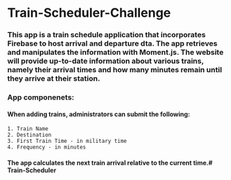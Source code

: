 # Train-Scheduler-Challenge

### This app is a train schedule application that incorporates Firebase to host arrival and departure dta.  The app retrieves and manipulates the information with Moment.js.  The website will provide up-to-date information about various trains, namely their arrival times and how many minutes remain until they arrive at their station.

### App componenets:

#### When adding trains, administrators can submit the following:

	1. Train Name
	2. Destination
	3. First Train Time - in military time
	4. Frequency - in minutes

#### The app calculates the next train arrival relative to the current time.# Train-Scheduler
